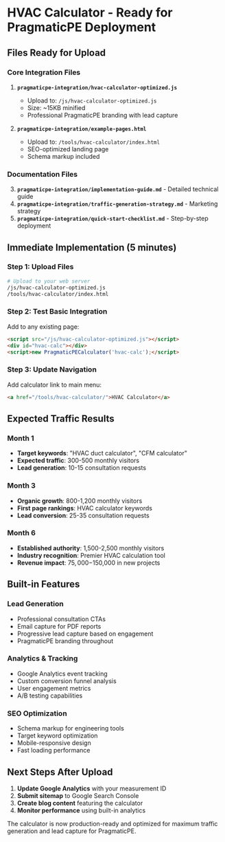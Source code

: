 # HVAC Calculator - Ready for PragmaticPE Deployment

## Files Ready for Upload

### Core Integration Files
1. **`pragmaticpe-integration/hvac-calculator-optimized.js`** 
   - Upload to: `/js/hvac-calculator-optimized.js`
   - Size: ~15KB minified
   - Professional PragmaticPE branding with lead capture

2. **`pragmaticpe-integration/example-pages.html`**
   - Upload to: `/tools/hvac-calculator/index.html`
   - SEO-optimized landing page
   - Schema markup included

### Documentation Files
3. **`pragmaticpe-integration/implementation-guide.md`** - Detailed technical guide
4. **`pragmaticpe-integration/traffic-generation-strategy.md`** - Marketing strategy
5. **`pragmaticpe-integration/quick-start-checklist.md`** - Step-by-step deployment

## Immediate Implementation (5 minutes)

### Step 1: Upload Files
```bash
# Upload to your web server
/js/hvac-calculator-optimized.js
/tools/hvac-calculator/index.html
```

### Step 2: Test Basic Integration
Add to any existing page:
```html
<script src="/js/hvac-calculator-optimized.js"></script>
<div id="hvac-calc"></div>
<script>new PragmaticPECalculator('hvac-calc');</script>
```

### Step 3: Update Navigation
Add calculator link to main menu:
```html
<a href="/tools/hvac-calculator/">HVAC Calculator</a>
```

## Expected Traffic Results

### Month 1
- **Target keywords**: "HVAC duct calculator", "CFM calculator"
- **Expected traffic**: 300-500 monthly visitors
- **Lead generation**: 10-15 consultation requests

### Month 3
- **Organic growth**: 800-1,200 monthly visitors
- **First page rankings**: HVAC calculator keywords
- **Lead conversion**: 25-35 consultation requests

### Month 6
- **Established authority**: 1,500-2,500 monthly visitors
- **Industry recognition**: Premier HVAC calculation tool
- **Revenue impact**: $75,000-$150,000 in new projects

## Built-in Features

### Lead Generation
- Professional consultation CTAs
- Email capture for PDF reports
- Progressive lead capture based on engagement
- PragmaticPE branding throughout

### Analytics & Tracking
- Google Analytics event tracking
- Custom conversion funnel analysis
- User engagement metrics
- A/B testing capabilities

### SEO Optimization
- Schema markup for engineering tools
- Target keyword optimization
- Mobile-responsive design
- Fast loading performance

## Next Steps After Upload

1. **Update Google Analytics** with your measurement ID
2. **Submit sitemap** to Google Search Console
3. **Create blog content** featuring the calculator
4. **Monitor performance** using built-in analytics

The calculator is now production-ready and optimized for maximum traffic generation and lead capture for PragmaticPE.